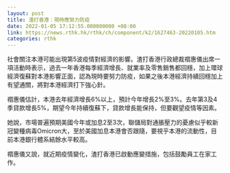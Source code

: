 ```yaml
---
layout: post
title: 渣打香港：現時應努力防疫
date: 2022-01-05 17:12:55.000000000 +08:00
link: https://news.rthk.hk/rthk/ch/component/k2/1627463-20220105.htm
categories: rthk
---
```


社會關注本港可能出現第5波疫情對經濟的影響。渣打香港行政總裁禤惠儀出席一項活動時表示，過去一年香港每季經濟增長、就業率及零售銷售都回穩，加上環球經濟復蘇對本港影響正面，認為現時要努力防疫，如果之後本港經濟持續回穩加上有望通關，將對本港經濟打下強心針。

禤惠儀估計，本港去年經濟增長6%以上，預計今年增長2%至3%。去年第3及4季貸款增長5%，期望今年持續復蘇下，貸款增長能保持，但要觀望疫情等因素。

她說，市場普遍預期美國今年或加息2至3次，聯儲局對通脹壓力的憂慮似乎較新冠變種病毒Omicron大，至於美國加息本港會否跟隨，要視乎本港的流動性，目前本港銀行體系結餘水平較高。

禤惠儀又說，就近期疫情變化，渣打香港已啟動應變措施，包括鼓勵員工在家工作。
